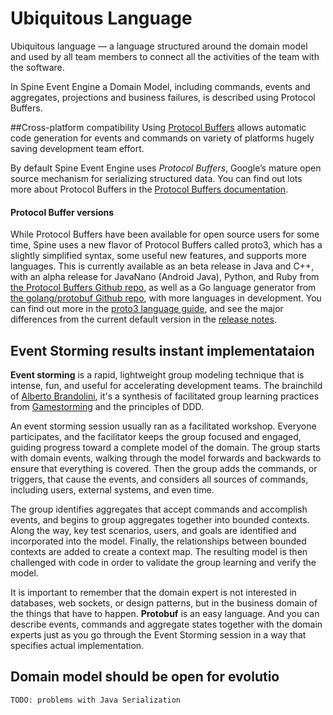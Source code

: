 # Ubiquitous Language

Ubiquitous language — a language structured around the domain model and used by all team members to connect all the activities of the team with the software.

In Spine Event Engine a Domain Model, including commands, events and aggregates, projections and business failures, is described using Protocol Buffers.

##Cross-platform compatibility
Using [Protocol Buffers](https://developers.google.com/protocol-buffers/docs/overview) allows automatic code generation for events and commands on variety of platforms hugely saving development team effort.

By default Spine Event Engine uses *Protocol Buffers*, Google’s mature open source mechanism for serializing structured data. You can find out lots more about Protocol Buffers in the [Protocol Buffers documentation](https://developers.google.com/protocol-buffers/docs/overview).

#### Protocol Buffer versions

While Protocol Buffers have been available for open source users for some time, Spine uses a new flavor of Protocol Buffers called proto3, which has a slightly simplified syntax, some useful new features, and supports more languages. This is currently available as an beta release in Java and C++, with an alpha release for JavaNano (Android Java), Python, and Ruby from [the Protocol Buffers Github repo](https://github.com/google/protobuf/releases), as well as a Go language generator from [the golang/protobuf Github repo](https://github.com/golang/protobuf), with more languages in development. You can find out more in the [proto3 language guide](https://developers.google.com/protocol-buffers/docs/proto3), and see the major differences from the current default version in the [release notes](https://github.com/google/protobuf/releases).


## Event Storming results instant implementataion
**Event storming** is a rapid, lightweight group modeling technique that is intense, fun, and useful for accelerating development teams. The brainchild of [Alberto Brandolini](http://ziobrando.blogspot.com/search?q=event+storming), it's a synthesis of facilitated group learning practices from [Gamestorming](http://gamestorming.com/) and the principles of DDD.

An event storming session usually ran as a facilitated workshop. Everyone participates, and the facilitator keeps the group focused and engaged, guiding progress toward a complete model of the domain. The group starts with domain events, walking through the model forwards and backwards to ensure that everything is covered. Then the group adds the commands, or triggers, that cause the events, and considers all sources of commands, including users, external systems, and even time.

The group identifies aggregates that accept commands and accomplish events, and begins to group aggregates together into bounded contexts. Along the way, key test scenarios, users, and goals are identified and incorporated into the model. Finally, the relationships between bounded contexts are added to create a context map. The resulting model is then challenged with code in order to validate the group learning and verify the model.

It is important to remember that the domain expert is not interested in databases, web sockets, or design patterns, but in the business domain of the things that have to happen. 
**Protobuf** is an easy language. And you can describe events, commands and aggregate states together with the domain experts just as you go through the Event Storming session in a way that specifies actual implementation.

## Domain model should be open for evolutio

`TODO: problems with Java Serialization`